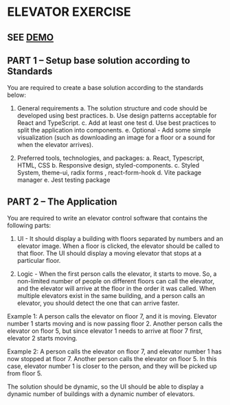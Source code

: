 # ELEVATOR EXERCISE

## SEE <a href="https://frabjous-melba-bc18b0.netlify.app/" target="_blank">DEMO</a>

## PART 1 – Setup base solution according to Standards
You are required to create a base solution according to the standards below:



1. General requirements
a. The solution structure and code should be developed using best practices.
b. Use design patterns acceptable for React and TypeScript.
c. Add at least one test
d. Use best practices to split the application into components.
e. Optional - Add some simple visualization (such as downloading an image for a floor or a sound for when the elevator arrives).



2. Preferred tools, technologies, and packages:
a. React, Typescript, HTML, CSS
b. Responsive design, styled-components.
c. Styled System, theme-ui, radix forms , react-form-hook
d. Vite package manager
e. Jest testing package



## PART 2 – The Application



You are required to write an elevator control software that contains the following parts:



1. UI - It should display a building with floors separated by numbers and an elevator image. When a floor is clicked, the elevator should be called to that floor. The UI should display a moving elevator that stops at a particular floor.



2. Logic - When the first person calls the elevator, it starts to move. So, a non-limited number of people on different floors can call the elevator, and the elevator will arrive at the floor in the order it was called. When multiple elevators exist in the same building, and a person calls an elevator, you should detect the one that can arrive faster.



Example 1:
A person calls the elevator on floor 7, and it is moving. Elevator number 1 starts moving and is now passing floor 2. Another person calls the elevator on floor 5, but since elevator 1 needs to arrive at floor 7 first, elevator 2 starts moving.



Example 2:
A person calls the elevator on floor 7, and elevator number 1 has now stopped at floor 7. Another person calls the elevator on floor 5. In this case, elevator number 1 is closer to the person, and they will be picked up from floor 5.



The solution should be dynamic, so the UI should be able to display a dynamic number of buildings with a dynamic
number of elevators.
